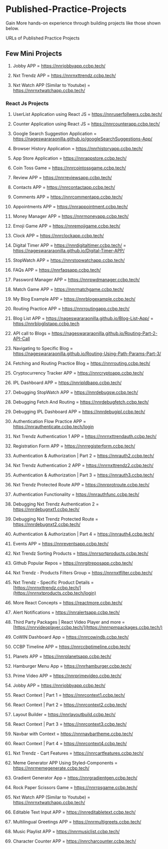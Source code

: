# Published-Practice-Projects
Gain More hands-on experience through building projects like those shown below.

URLs of Published Practice Projects

## Few Mini Projects

1) Jobby APP = https://nnrjobbyapp.ccbp.tech/

2) Nxt Trendz APP = https://nnrnxttrendz.ccbp.tech/

3) Nxt Watch APP (Similar to Youtube) = https://nnrnxtwatchapp.ccbp.tech/


### React Js Projects

1) UserList Application using React JS = https://nnruserfollwers.ccbp.tech/

2) Counter Application using React JS = https://nnrcounterapp.ccbp.tech/

3) Google Search Suggestion Application = https://nageswararaonilla.github.io/googleSearchSuggestions-App/

4) Browser History Application  =   https://nnrhistoryapp.ccbp.tech/

5) App Store Application = https://nnrappstore.ccbp.tech/

6) Coin Toss Game = https://nnrcointossgame.ccbp.tech/

7) Review APP = https://nnrreviewsapp.ccbp.tech/

8) Contacts APP = https://nnrcontactapp.ccbp.tech/

9) Comments APP =  https://nnrcommentapp.ccbp.tech/

10) Appointments APP  =  https://nnrappointment.ccbp.tech/

11) Money Manager APP =  https://nnrmoneyapp.ccbp.tech/

12) Emoji Game APP =  https://nnremojigame.ccbp.tech/

13) Clock APP = https://nnrclockapp.ccbp.tech/

14) Digital Timer APP = https://nnrdigitaltimer.ccbp.tech/
                  =  https://nageswararaonilla.github.io/Digital-Timer-APP/

15) StopWatch APP = https://nnrstopwatchapp.ccbp.tech/   

16) FAQs APP =  https://nnrfaqsapp.ccbp.tech/

17) Password Manager APP = https://nnrpwdmanager.ccbp.tech/

18) Match Game APP = https://nnrmatchgame.ccbp.tech/

19) My Blog Example APP = https://nnrblogexample.ccbp.tech/

20) Routing Practice APP = https://nnrroutingapp.ccbp.tech/

21) Blog List APP = https://nageswararaonilla.github.io/Blog-List-App/ 
              = https://nnrbloglistapp.ccbp.tech

22) API call to Blogs = https://nageswararaonilla.github.io/Routing-Part-2-API-Call

23) Navigating to Specific Blog = https://nageswararaonilla.github.io/Routing-Using-Path-Params-Part-3/

24) Fetching and Routing Practice Blog  =  https://nnrrouting.ccbp.tech/

25) Cryptocurrency Tracker APP =  https://nnrcryptoapp.ccbp.tech/

26) IPL Dashboard APP = https://nnripldbapp.ccbp.tech/

27) Debugging StopWatch APP = https://nnrdebugsw.ccbp.tech/

28) Debugging Fetch And Routing =  https://nnrdebugfetch.ccbp.tech/

29) Debugging IPL Dashboard APP = https://nnrdebugipl.ccbp.tech/

30) Authentication Flow Practice APP = https://nnrauthenticate.ccbp.tech/login

31) Nxt Trendz Authentication 1 APP = https://nnrnxttrendauth.ccbp.tech/

32) Registration Form APP = https://nnrregisterform.ccbp.tech/

33) Authentication & Authorization | Part 2 = https://nnrauth2.ccbp.tech/

34) Nxt Trendz Authentication 2 APP = https://nnrnxttrendz2.ccbp.tech/

35) Authentication & Authorization | Part 3 = https://nnrauth3.ccbp.tech/

36) Nxt Trendz Protected Route APP = https://nnrprotroute.ccbp.tech/

37) Authentication Functionality = https://nnrauthfunc.ccbp.tech/

38) Debugging Nxt Trendz Authentication 2 = https://nnrdebugnxt1.ccbp.tech/

39) Debugging Nxt Trendz Protected Route = https://nnrdebugnxt2.ccbp.tech/

40)  Authentication & Authorization | Part 4 = https://nnrauth4.ccbp.tech/

41)  Events APP = https://nnreventsapp.ccbp.tech/

42)  Nxt Trendz Sorting Products = https://nnrsortproducts.ccbp.tech/

43)  Github Popular Repos = https://nnrgitreposapp.ccbp.tech/

44)  Nxt Trendz - Products Filters Group = https://nnrnxtfilter.ccbp.tech/

45)  Nxt Trendz - Specific Product Details = [https://nnrnxttrendz.ccbp.tech/](https://nnrnxtproducts.ccbp.tech/login)

46)  More React Concepts  = https://reactmore.ccbp.tech/

47)  Alert Notifications = https://nnralertsapp.ccbp.tech/

48)  Third Party Packages | React Video Player and more  = [https://nnrvideoplayer.ccbp.tech/](https://nnrnpmpackages.ccbp.tech/)

49)  CoWIN Dashboard App = https://nnrcowindb.ccbp.tech/

50)  CCBP Timeline APP = https://nnrccbptimeline.ccbp.tech/

51)  Planets APP = https://nnrplanetsapp.ccbp.tech/

52)  Hamburger Menu App = https://nnrhamburger.ccbp.tech/

53)  Prime Video APP = https://nnrprimevideo.ccbp.tech/

54)  Jobby APP = https://nnrjobbyapp.ccbp.tech/

55)  React Context | Part 1 = https://nnrcontext1.ccbp.tech/

56)  React Context | Part 2 = https://nnrcontext2.ccbp.tech/

57)  Layout Builder   = https://nnrlayoutbuild.ccbp.tech/

58)  React Context | Part 3  = https://nnrcontext3.ccbp.tech/

59)  Navbar with Context = https://nnrnavbartheme.ccbp.tech/

60)  React Context | Part 4  = https://nnrcontext4.ccbp.tech/

61)  Nxt Trendz - Cart Features = https://nnrcartfeatures.ccbp.tech/

62)  Meme Generator APP Using Styled-Components = https://nnrmemegenerate.ccbp.tech/

63)  Gradient Generator App = https://nnrgradientgen.ccbp.tech/

64)  Rock Paper Scissors Game = https://nnrrpsgame.ccbp.tech/

65)  Nxt Watch APP (Similar to Youtube) = https://nnrnxtwatchapp.ccbp.tech/

66)  Editable Text Input APP = https://nnreditabletext.ccbp.tech/

67)  Multilingual Greetings APP = https://nnrmultigreets.ccbp.tech/

68)  Music Playlist APP = https://nnrmusiclist.ccbp.tech/

69)  Character Counter APP = https://nnrcharcounter.ccbp.tech/

